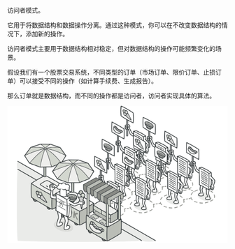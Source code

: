 访问者模式。

它用于将数据结构和数据操作分离。通过这种模式，你可以在不改变数据结构的情况下，添加新的操作。

访问者模式主要用于数据结构相对稳定，但对数据结构的操作可能频繁变化的场景。

假设我们有一个股票交易系统，不同类型的订单（市场订单、限价订单、止损订单）可以接受不同的操作（如计算手续费、生成报告）。

那么订单就是数据结构，而不同的操作都是访问者，访问者实现具体的算法。

![](../../../../../../images/3-10.png)